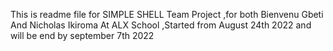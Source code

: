 This is readme file for SIMPLE SHELL  Team Project ,for both Bienvenu Gbeti And Nicholas Ikiroma At ALX School ,Started from August 24th 2022 and will be end by september 7th 2022 

